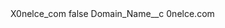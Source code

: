 <?xml version="1.0" encoding="UTF-8"?>
<CustomMetadata xmlns="http://soap.sforce.com/2006/04/metadata" xmlns:xsi="http://www.w3.org/2001/XMLSchema-instance" xmlns:xsd="http://www.w3.org/2001/XMLSchema">
    <label>X0nelce_com</label>
    <protected>false</protected>
    <values>
        <field>Domain_Name__c</field>
        <value xsi:type="xsd:string">0nelce.com</value>
    </values>
</CustomMetadata>
